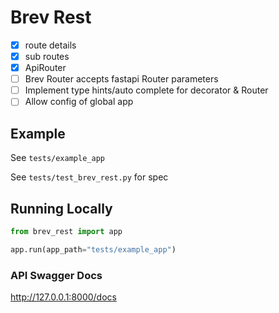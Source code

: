 # Brev Rest

- [x] route details
- [x] sub routes
- [x] ApiRouter
- [ ] Brev Router accepts fastapi Router parameters
- [ ] Implement type hints/auto complete for decorator & Router
- [ ] Allow config of global app

## Example

See `tests/example_app`

See `tests/test_brev_rest.py` for spec

## Running Locally

```python
from brev_rest import app

app.run(app_path="tests/example_app")
```

### API Swagger Docs

http://127.0.0.1:8000/docs
